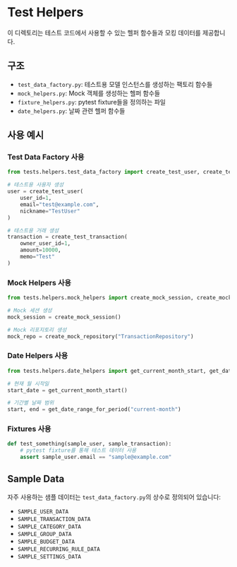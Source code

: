 # Test Helpers

이 디렉토리는 테스트 코드에서 사용할 수 있는 헬퍼 함수들과 모킹 데이터를 제공합니다.

## 구조

- `test_data_factory.py`: 테스트용 모델 인스턴스를 생성하는 팩토리 함수들
- `mock_helpers.py`: Mock 객체를 생성하는 헬퍼 함수들
- `fixture_helpers.py`: pytest fixture들을 정의하는 파일
- `date_helpers.py`: 날짜 관련 헬퍼 함수들

## 사용 예시

### Test Data Factory 사용

```python
from tests.helpers.test_data_factory import create_test_user, create_test_transaction

# 테스트용 사용자 생성
user = create_test_user(
    user_id=1,
    email="test@example.com",
    nickname="TestUser"
)

# 테스트용 거래 생성
transaction = create_test_transaction(
    owner_user_id=1,
    amount=10000,
    memo="Test"
)
```

### Mock Helpers 사용

```python
from tests.helpers.mock_helpers import create_mock_session, create_mock_repository

# Mock 세션 생성
mock_session = create_mock_session()

# Mock 리포지토리 생성
mock_repo = create_mock_repository("TransactionRepository")
```

### Date Helpers 사용

```python
from tests.helpers.date_helpers import get_current_month_start, get_date_range_for_period

# 현재 월 시작일
start_date = get_current_month_start()

# 기간별 날짜 범위
start, end = get_date_range_for_period("current-month")
```

### Fixtures 사용

```python
def test_something(sample_user, sample_transaction):
    # pytest fixture를 통해 테스트 데이터 사용
    assert sample_user.email == "sample@example.com"
```

## Sample Data

자주 사용하는 샘플 데이터는 `test_data_factory.py`의 상수로 정의되어 있습니다:

- `SAMPLE_USER_DATA`
- `SAMPLE_TRANSACTION_DATA`
- `SAMPLE_CATEGORY_DATA`
- `SAMPLE_GROUP_DATA`
- `SAMPLE_BUDGET_DATA`
- `SAMPLE_RECURRING_RULE_DATA`
- `SAMPLE_SETTINGS_DATA`

